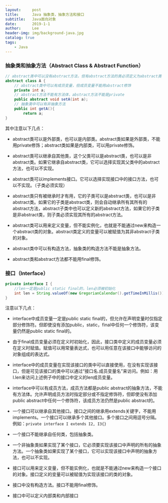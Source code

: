 ```yaml
---
layout:     post
title:      Java 抽象类，抽象方法和接口
subtitle:   Java面向对象
date:       2019-1-1
author:     Lee
header-img: img/background-java.jpg
catalog: true
tags:
    - Java
---
```


### 抽象类和抽象方法（Abstract Class & Abstract Function）

```java
// abstract类中可以没有abstract方法，但有abstract方法的类必须定义为abstract类
abstract class A {
    // abstract类中可以有成员变量，但成员变量不能用abstract修饰
    private int a;
    // abstract方法不能有方法体，abstract方法不能是private
    public abstract void setA(int a);
    // 抽象类中可以有非抽象方法
    public int getA(){
        return a;
}
```

其中注意以下几点：

- abstract类可以是外部类，也可以是内部类。abstract类如果是外部类，不能用private修饰；abstract类如果是内部类，可以用private修饰。

- abstract类可以继承自其他类，这个父类可以是abstract类，也可以是非abstract类。如果它继承自abstract类，它可以选择实现其父类中的abstract方法，也可以不实现。

- abstract类可以implements接口。它可以选择实现接口中的接口方法，也可以不实现。（子类必须实现）

- abstract类只有被继承时才有用，它的子类可以是abstract类，也可以是非abstract类。如果它的子类是abstract类，则会自动继承所有其所有的abstract方法，abstract子类中也可以定义新的abstract方法，如果它的子类是非abstract类，则子类必须实现其所有的abstract方法。

- abstract类可以用来定义变量，但不能实例化，也就是不能通过new来构造一个abstract类的对象。abstract类定义的变量可以被赋值为其非abstract子类的对象。

- abstract类中可以有构造方法，抽象类的构造方法不能是抽象方法。

- abstract类和abstract方法都不能用final修饰。

### 接口（Interface）

```java
private interface I {
    //len一定是public static final的，len必须被初始化
    int len = String.valueOf(new GregorianCalendar().getTimeInMillis()).length();
}
```

注意以下几点：

- interface中成员变量一定是public static final的，但允许在声明变量时仅指定部分修饰符。但即使没有添加public，static，final中任何一个修饰符，该变量仍然是public static final的。

- 由于final成员变量必须在定义时初始化，因此，接口类中定义的成员变量必须在定义时赋值。赋值可以用常量表达式，也可以用任意在该接口中能够访问的对象组成的表达式。

- interface中的成员变量在实现该接口的类中可以直接使用，在没有实现该接口，但是可见该接口的类中可以通过“接口名.成员变量名”来访问。例如：用I.len来访问上述例子中的接口中定义的len成员变量。

- interface中可以有成员方法，成员方法都是public abstract的抽象方法，不能有方法体。允许声明成员方法时指定部分或不指定修饰符，但即使没有添加public abstract中任何一个修饰符，该成员方法仍然是public abstract的。

- 一个接口可以继承自其他接口。接口之间的继承用extends关键字，不能用implements。一个接口可以继承多个其他接口。多个接口之间用逗号分隔。例如：`private interface I extends I2, I3{}`

- 一个接口不能继承自任何类，包括抽象类。

- 一个非抽象类如果实现了某个接口，它必须要实现该接口中声明的所有的抽象方法。一个抽象类如果实现了某个接口，它可以实现该接口中声明的抽象方法，也可以不实现。

- 接口可以用来定义变量，但不能实例化，也就是不能通过new来构造一个接口的对象。接口定义的变量可以被赋值为实现该接口的类的对象。

- 接口中没有构造方法。接口不能用final修饰。

- 接口中可以定义内部类和内部接口
